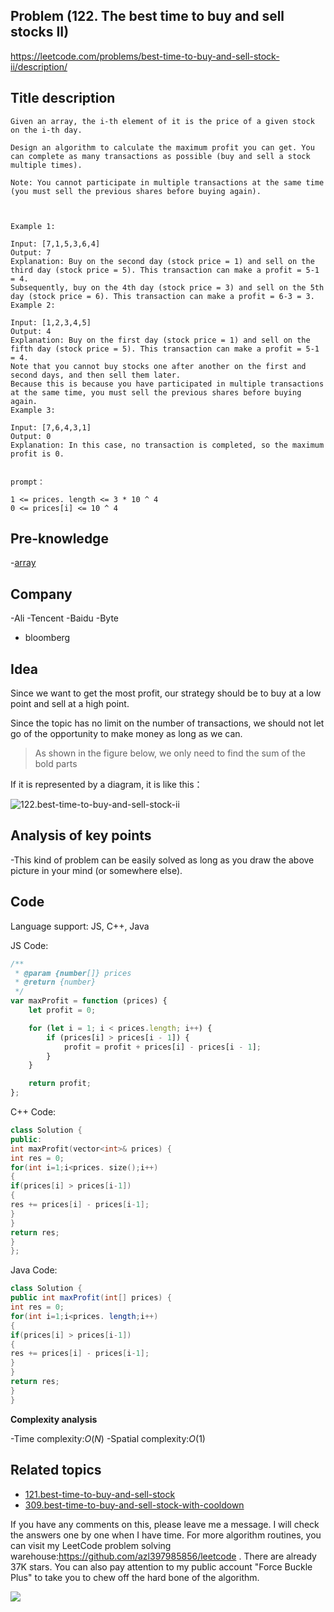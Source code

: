 ## Problem (122. The best time to buy and sell stocks II)

https://leetcode.com/problems/best-time-to-buy-and-sell-stock-ii/description/

## Title description

```
Given an array, the i-th element of it is the price of a given stock on the i-th day.

Design an algorithm to calculate the maximum profit you can get. You can complete as many transactions as possible (buy and sell a stock multiple times).

Note: You cannot participate in multiple transactions at the same time (you must sell the previous shares before buying again).



Example 1:

Input: [7,1,5,3,6,4]
Output: 7
Explanation: Buy on the second day (stock price = 1) and sell on the third day (stock price = 5). This transaction can make a profit = 5-1 = 4.
Subsequently, buy on the 4th day (stock price = 3) and sell on the 5th day (stock price = 6). This transaction can make a profit = 6-3 = 3.
Example 2:

Input: [1,2,3,4,5]
Output: 4
Explanation: Buy on the first day (stock price = 1) and sell on the fifth day (stock price = 5). This transaction can make a profit = 5-1 = 4.
Note that you cannot buy stocks one after another on the first and second days, and then sell them later.
Because this is because you have participated in multiple transactions at the same time, you must sell the previous shares before buying again.
Example 3:

Input: [7,6,4,3,1]
Output: 0
Explanation: In this case, no transaction is completed, so the maximum profit is 0.


prompt：

1 <= prices. length <= 3 * 10 ^ 4
0 <= prices[i] <= 10 ^ 4

```

## Pre-knowledge

-[array](https://github.com/azl397985856/leetcode/blob/master/thinkings/basic-data-structure.md)

## Company

-Ali
-Tencent
-Baidu
-Byte

- bloomberg

## Idea

Since we want to get the most profit, our strategy should be to buy at a low point and sell at a high point.

Since the topic has no limit on the number of transactions, we should not let go of the opportunity to make money as long as we can.

> As shown in the figure below, we only need to find the sum of the bold parts

If it is represented by a diagram, it is like this：

![122.best-time-to-buy-and-sell-stock-ii](https://tva1.sinaimg.cn/large/007S8ZIlly1ghlu8sjjprj30ff0bv0te.jpg)

## Analysis of key points

-This kind of problem can be easily solved as long as you draw the above picture in your mind (or somewhere else).

## Code

Language support: JS, C++, Java

JS Code:

```js
/**
 * @param {number[]} prices
 * @return {number}
 */
var maxProfit = function (prices) {
	let profit = 0;

	for (let i = 1; i < prices.length; i++) {
		if (prices[i] > prices[i - 1]) {
			profit = profit + prices[i] - prices[i - 1];
		}
	}

	return profit;
};
```

C++ Code:

```c++
class Solution {
public:
int maxProfit(vector<int>& prices) {
int res = 0;
for(int i=1;i<prices. size();i++)
{
if(prices[i] > prices[i-1])
{
res += prices[i] - prices[i-1];
}
}
return res;
}
};
```

Java Code:

```java
class Solution {
public int maxProfit(int[] prices) {
int res = 0;
for(int i=1;i<prices. length;i++)
{
if(prices[i] > prices[i-1])
{
res += prices[i] - prices[i-1];
}
}
return res;
}
}
```

**Complexity analysis**

-Time complexity:$O(N)$
-Spatial complexity:$O(1)$

## Related topics

- [121.best-time-to-buy-and-sell-stock](./121.best-time-to-buy-and-sell-stock.md)
- [309.best-time-to-buy-and-sell-stock-with-cooldown](./309.best-time-to-buy-and-sell-stock-with-cooldown.md)

If you have any comments on this, please leave me a message. I will check the answers one by one when I have time. For more algorithm routines, you can visit my LeetCode problem solving warehouse:https://github.com/azl397985856/leetcode . There are already 37K stars.
You can also pay attention to my public account "Force Buckle Plus" to take you to chew off the hard bone of the algorithm.

![](https://tva1.sinaimg.cn/large/007S8ZIlly1gfcuzagjalj30p00dwabs.jpg)
